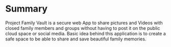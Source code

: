 # Summary
Project Family Vault is a secure web App to share pictures and Videos with closed family members and groups without having to post it on the public cloud space or social media.
Basic idea behind this application is to create a safe space to be able to share and save beautiful family memories.



